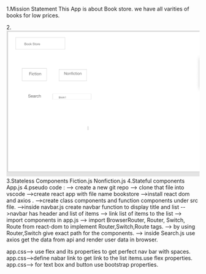 
1.Mission Statement
This App is  about Book store.
we have all varities of books for low prices.

2.![wireframe](./Screen%20Shot%202020-04-24%20at%202.22.17%20PM.png)
3.Stateless Components
Fiction.js
Nonfiction.js
4.Stateful components
App.js
4.pseudo code :
 --> create a new git repo
 --> clone that file into vscode
 -->create react app with file name bookstore
 -->install react dom and axios .
 -->create class components and function components under src file.
 -->inside navbar.js create navbar function to display title and list
 -->navbar has header and list of items
 --> link  list of items to the list
 --> import components in app.js
 --> import BrowserRouter, Router, Switch, Route from react-dom to implement Router,Switch,Route tags.
--> by using Router,Switch give exact path for the components.
--> inside Search.js use axios get the data from api and render user data in browser.

 
 app.css--> use flex and its properties to get perfect nav bar with spaces.
 app.css-->define nabar link to get link to the list items.use flex properties.
 app.css--> for text box and button use bootstrap properties.

 